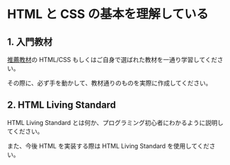 # HTML と CSS の基本を理解している

## 1. 入門教材

[推薦教材](/RESOURCES.md)の HTML/CSS もしくはご自身で選ばれた教材を一通り学習してください。

その際に、必ず手を動かして、教材通りのものを実際に作成してください。

## 2. HTML Living Standard

HTML Living Standard とは何か、プログラミング初心者にわかるように説明してください。

また、今後 HTML を実装する際は HTML Living Standard を使用してください。
